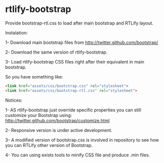 rtlify-bootstrap
================

Provide bootstrap-rtl.css to load after main bootstrap and RTLify layout.

Instalation:

1- Download main bootstrap files from http://twitter.github.com/bootstrap/

2- Download the same version of rtlify-bootstrap.

3- Load rtlify-bootstrap CSS files right after their equivalent in main bootstrap.

So you have something like:

```HTML
<link href="assets/css/bootstrap.css" rel="stylesheet">
<link href="assets/css/bootstrap-rtl.css" rel="stylesheet">
```

Notices:

1- AS rtlify-bootstrap just override specific properties you can still customize your Bootstrap using: http://twitter.github.com/bootstrap/customize.html

2- Responsive version is under active development.

3- A modified version of bootstrap.css is involved in repository to see how you can RTLify other version of Bootstrap.

4- You can using exists tools to minify CSS file and produce .min files.
